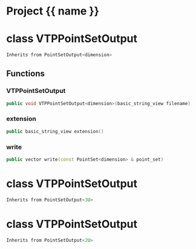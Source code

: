 <script setup>
import {useRoute} from 'vitepress'
const {path} = useRoute()
const tokens = path.split('/')
const words = tokens[2].split('-');
for (let i = 0; i < words.length; i++) {
    words[i] = words[i].charAt(0).toUpperCase() + words[i].slice(1);
    words[i] = words[i].replace('geode', 'Geode')
}
const name = words.join('-');
</script>
# Project {{ name }}

# class VTPPointSetOutput


```cpp
Inherits from PointSetOutput<dimension>
```



## Functions

### VTPPointSetOutput

```cpp
public void VTPPointSetOutput<dimension>(basic_string_view filename)
```


### extension

```cpp
public basic_string_view extension()
```


### write

```cpp
public vector write(const PointSet<dimension> & point_set)
```




# class VTPPointSetOutput


```cpp
Inherits from PointSetOutput<3U>
```



# class VTPPointSetOutput


```cpp
Inherits from PointSetOutput<2U>
```



